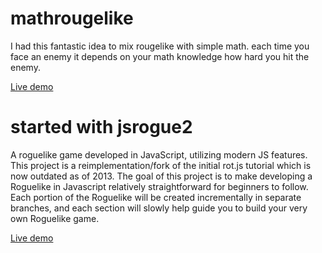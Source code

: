 
# mathrougelike

I had this fantastic idea to mix rougelike with simple math. each time you face an enemy it depends on your math
knowledge how hard you hit the enemy.

[Live demo](http://math-rougelike.com/)



# started with jsrogue2

A roguelike game developed in JavaScript, utilizing modern JS features. This project is a reimplementation/fork of the initial rot.js tutorial which is now outdated as of 2013. 
The goal of this project is to make developing a Roguelike in Javascript relatively straightforward for beginners to follow. Each portion of the Roguelike will be created incrementally in separate branches, and each section will slowly help guide you to build your very own Roguelike game. 

[Live demo](https://edgar-montano.github.io/jsrogue2/)

